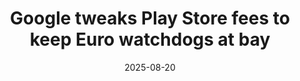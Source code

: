 ﻿---
title: Google tweaks Play Store fees to keep Euro watchdogs at bay
date: '2025-08-20'
category: Markets
summary: ''
slug: google tweaks play store fees to keep euro watchdogs at bay
source_urls:
- https://go.theregister.com/feed/www.theregister.com/2025/08/20/google_play_eu_changes/
seo:
  title: Google tweaks Play Store fees to keep Euro watchdogs at bay | Hash n Hedge
  description: ''
  keywords:
  - news
  - markets
  - brief
---


